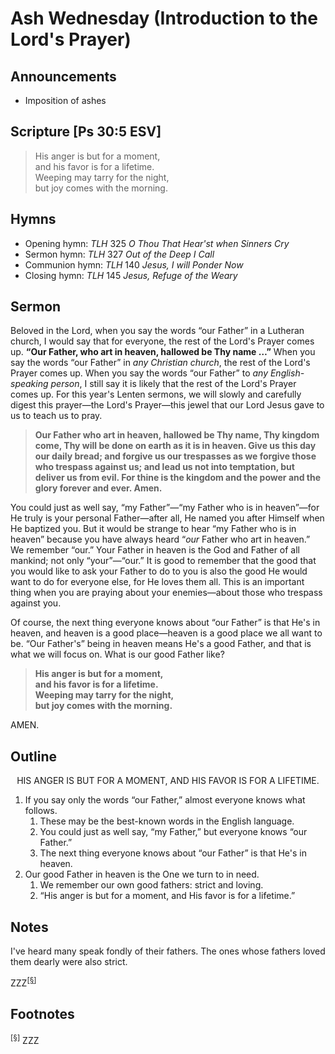 <head>
<meta charset="utf-8">
<style>
</style>
<title>sermon</title>
</head>

# Ash Wednesday (Introduction to the Lord's Prayer)

## Announcements

* Imposition of ashes

## Scripture [Ps 30:5 ESV]

> His anger is but for a moment,  
> and his favor is for a lifetime.  
> Weeping may tarry for the night,  
> but joy comes with the morning.

## Hymns

* Opening hymn: _TLH_ 325 _O Thou That Hear'st when Sinners Cry_
* Sermon hymn: _TLH_ 327 _Out of the Deep I Call_
* Communion hymn: _TLH_ 140 _Jesus, I will Ponder Now_
* Closing hymn: _TLH_ 145 _Jesus, Refuge of the Weary_

## Sermon

Beloved in the Lord, when you say the words “our Father” in a Lutheran church, I would say that for everyone,
the rest of the Lord's Prayer comes up. **“Our Father, who art in heaven, hallowed be Thy name …”**
When you say the words “our Father” in _any Christian church_, the rest of the Lord's Prayer comes up.
When you say the words “our Father” to _any English-speaking person_, I still say it is likely that
the rest of the Lord's Prayer comes up.
For this year's Lenten sermons, we will slowly and carefully digest this prayer—the Lord's Prayer—this jewel
that our Lord Jesus gave to us to teach us to pray.

> **Our Father who art in heaven, hallowed be Thy name, Thy kingdom come,
> Thy will be done on earth as it is in heaven. Give us this day our daily bread;
> and forgive us our trespasses as we forgive those who trespass against us;
> and lead us not into temptation, but deliver us from evil.
> For thine is the kingdom and the power and the glory forever and ever. Amen.**

You could just as well say, “my Father”—“my Father who is in heaven”—for He truly is your personal Father—after all,
He named you after Himself when He baptized you.
But it would be strange to hear “my Father who is in heaven” because you have always
heard “_our_ Father who art in heaven.” We remember “our.”
Your Father in heaven is the God and Father of all mankind; not only “your”—“our.”
It is good to remember that the good that you would like to ask your Father to do
to you is also the good He would want to do for everyone else, for He loves them all.
This is an important thing when you are praying about your enemies—about those who
trespass against you.

Of course, the next thing everyone knows about “our Father” is that He's in heaven,
and heaven is a good place—heaven is a good place we all want to be.
“Our Father's” being in heaven means He's a good Father, and that is what we will
focus on. What is our good Father like?

> **His anger is but for a moment,**  
> **and his favor is for a lifetime.**  
> **Weeping may tarry for the night,**  
> **but joy comes with the morning.**



AMEN.

## Outline

<center>HIS ANGER IS BUT FOR A MOMENT, AND HIS FAVOR IS FOR A LIFETIME.</center>

1. If you say only the words “our Father,” almost everyone knows what follows.
    1. These may be the best-known words in the English language.
    2. You could just as well say, “my Father,” but everyone knows “our Father.”
    3. The next thing everyone knows about “our Father” is that He's in heaven.
1. Our good Father in heaven is the One we turn to in need.
    1. We remember our own good fathers: strict and loving.
    1. “His anger is but for a moment, and His favor is for a lifetime.”
    
## Notes

I've heard many speak fondly of their fathers. The ones whose fathers loved them dearly were also strict.

ZZZ<sup>[<a name="id0002" href="#ftn.id0002">§</a>]</sup>

## Footnotes

<sup>[<a name="ftn.id0002" href="#id0002">§</a>]</sup>
ZZZ
